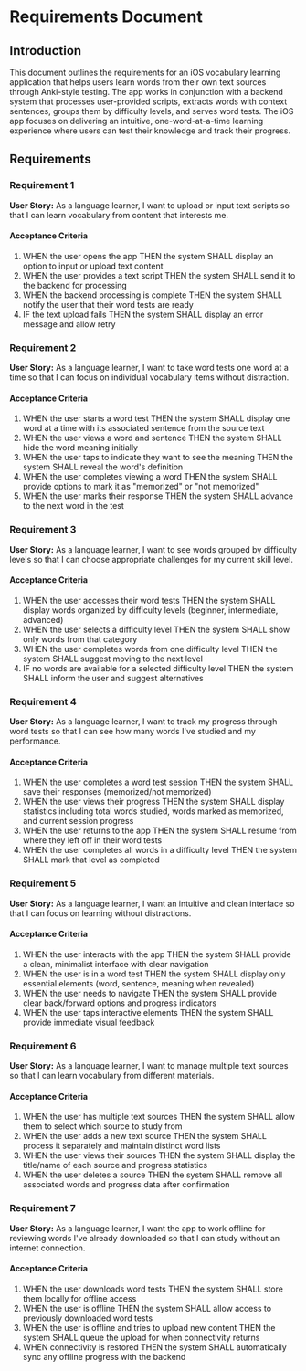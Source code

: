 # Requirements Document

## Introduction

This document outlines the requirements for an iOS vocabulary learning application that helps users learn words from their own text sources through Anki-style testing. The app works in conjunction with a backend system that processes user-provided scripts, extracts words with context sentences, groups them by difficulty levels, and serves word tests. The iOS app focuses on delivering an intuitive, one-word-at-a-time learning experience where users can test their knowledge and track their progress.

## Requirements

### Requirement 1

**User Story:** As a language learner, I want to upload or input text scripts so that I can learn vocabulary from content that interests me.

#### Acceptance Criteria

1. WHEN the user opens the app THEN the system SHALL display an option to input or upload text content
2. WHEN the user provides a text script THEN the system SHALL send it to the backend for processing
3. WHEN the backend processing is complete THEN the system SHALL notify the user that their word tests are ready
4. IF the text upload fails THEN the system SHALL display an error message and allow retry

### Requirement 2

**User Story:** As a language learner, I want to take word tests one word at a time so that I can focus on individual vocabulary items without distraction.

#### Acceptance Criteria

1. WHEN the user starts a word test THEN the system SHALL display one word at a time with its associated sentence from the source text
2. WHEN the user views a word and sentence THEN the system SHALL hide the word meaning initially
3. WHEN the user taps to indicate they want to see the meaning THEN the system SHALL reveal the word's definition
4. WHEN the user completes viewing a word THEN the system SHALL provide options to mark it as "memorized" or "not memorized"
5. WHEN the user marks their response THEN the system SHALL advance to the next word in the test

### Requirement 3

**User Story:** As a language learner, I want to see words grouped by difficulty levels so that I can choose appropriate challenges for my current skill level.

#### Acceptance Criteria

1. WHEN the user accesses their word tests THEN the system SHALL display words organized by difficulty levels (beginner, intermediate, advanced)
2. WHEN the user selects a difficulty level THEN the system SHALL show only words from that category
3. WHEN the user completes words from one difficulty level THEN the system SHALL suggest moving to the next level
4. IF no words are available for a selected difficulty level THEN the system SHALL inform the user and suggest alternatives

### Requirement 4

**User Story:** As a language learner, I want to track my progress through word tests so that I can see how many words I've studied and my performance.

#### Acceptance Criteria

1. WHEN the user completes a word test session THEN the system SHALL save their responses (memorized/not memorized)
2. WHEN the user views their progress THEN the system SHALL display statistics including total words studied, words marked as memorized, and current session progress
3. WHEN the user returns to the app THEN the system SHALL resume from where they left off in their word tests
4. WHEN the user completes all words in a difficulty level THEN the system SHALL mark that level as completed

### Requirement 5

**User Story:** As a language learner, I want an intuitive and clean interface so that I can focus on learning without distractions.

#### Acceptance Criteria

1. WHEN the user interacts with the app THEN the system SHALL provide a clean, minimalist interface with clear navigation
2. WHEN the user is in a word test THEN the system SHALL display only essential elements (word, sentence, meaning when revealed)
3. WHEN the user needs to navigate THEN the system SHALL provide clear back/forward options and progress indicators
4. WHEN the user taps interactive elements THEN the system SHALL provide immediate visual feedback

### Requirement 6

**User Story:** As a language learner, I want to manage multiple text sources so that I can learn vocabulary from different materials.

#### Acceptance Criteria

1. WHEN the user has multiple text sources THEN the system SHALL allow them to select which source to study from
2. WHEN the user adds a new text source THEN the system SHALL process it separately and maintain distinct word lists
3. WHEN the user views their sources THEN the system SHALL display the title/name of each source and progress statistics
4. WHEN the user deletes a source THEN the system SHALL remove all associated words and progress data after confirmation

### Requirement 7

**User Story:** As a language learner, I want the app to work offline for reviewing words I've already downloaded so that I can study without an internet connection.

#### Acceptance Criteria

1. WHEN the user downloads word tests THEN the system SHALL store them locally for offline access
2. WHEN the user is offline THEN the system SHALL allow access to previously downloaded word tests
3. WHEN the user is offline and tries to upload new content THEN the system SHALL queue the upload for when connectivity returns
4. WHEN connectivity is restored THEN the system SHALL automatically sync any offline progress with the backend
